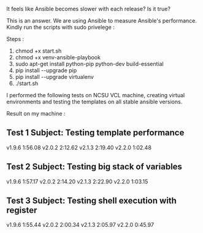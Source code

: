 It feels like Ansible becomes slower with each release? Is it true?

This is an answer. We are using Ansible to measure Ansible's performance. Kindly run the scripts with sudo privelege : 


Steps :

1) chmod +x start.sh
2) chmod +x venv-ansible-playbook
3) sudo apt-get install python-pip python-dev build-essential
4) pip install --upgrade pip
5) pip install --upgrade virtualenv
6) ./start.sh



I performed the following tests on NCSU VCL machine, creating virtual environments and testing the templates on all stable ansible versions.


Result on my machine : 

Test 1
Subject: Testing template performance
------------------------------------------------------
v1.9.6 1:56.08
v2.0.2 2:12.62
v2.1.3 2:19.40
v2.2.0 1:02.48

Test 2
Subject: Testing big stack of variables
------------------------------------------------------
v1.9.6 1:57.17
v2.0.2 2:14.20
v2.1.3 2:22.90
v2.2.0 1:03.15

Test 3
Subject: Testing shell execution with register
------------------------------------------------------
v1.9.6 1:55.44
v2.0.2 2:00.34
v2.1.3 2:05.97
v2.2.0 0:45.97


